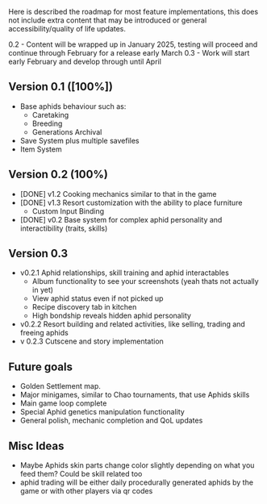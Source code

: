 Here is described the roadmap for most feature implementations, this does not include extra content that may be introduced or general accessibility/quality of life updates.


0.2 - Content will be wrapped up in January 2025, testing will proceed and continue through February for a release early March
0.3 - Work will start early February and develop through until April

## Version 0.1 ([100%])
- Base aphids behaviour such as:
  - Caretaking
  - Breeding
  - Generations Archival
- Save System plus multiple savefiles
- Item System
## Version 0.2 (100%)
- [DONE] v1.2 Cooking mechanics similar to that in the game
- [DONE] v1.3 Resort customization with the ability to place furniture
	- Custom Input Binding
- [DONE] v0.2 Base system for complex aphid personality and interactibility (traits, skills)
## Version 0.3
- v0.2.1 Aphid relationships, skill training and aphid interactables
	- Album functionality to see your screenshots (yeah thats not actually in yet)
	- View aphid status even if not picked up
	- Recipe discovery tab in kitchen
	- High bondship reveals hidden aphid personality
- v0.2.2 Resort building and related activities, like selling, trading and freeing aphids
- v 0.2.3 Cutscene and story implementation
## Future goals
- Golden Settlement map.
- Major minigames, similar to Chao tournaments, that use Aphids skills
- Main game loop complete
- Special Aphid genetics manipulation functionality
- General polish, mechanic completion and QoL updates

## Misc Ideas
+ Maybe Aphids skin parts change color slightly depending on what you feed them?
  Could be skill related too
+ aphid trading will be either daily procedurally generated aphids by the game or with other players via qr codes 
